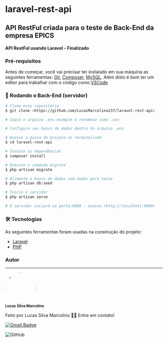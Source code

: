 # laravel-rest-api
## API RestFul criada para o teste de Back-End da empresa EPICS

<h4>
    API RestFul usando Laravel - Finalizado
</h4>

### Pré-requisitos

Antes de começar, você vai precisar ter instalado em sua máquina as seguintes ferramentas:
[Git](https://git-scm.com), [Composer](https://getcomposer.org/download/), [MySQL](https://dev.mysql.com/downloads/). 
Além disto é bom ter um editor para trabalhar com o código como [VSCode](https://code.visualstudio.com/)

### 🎲 Rodando o Back-End (servidor)

```bash
# Clone este repositório
$ git clone <https://github.com/LucasMarcolino237/laravel-rest-api>

# Copie o arquivo .env.example e renomeie como .env

# Configure seu banco de dados dentro do arquivo .env

# Acesse a pasta do projeto no terminal/cmd
$ cd laravel-rest-api

# Instale as dependências
$ composer install

# Execute o comando migrate
$ php artisan migrate

# Alimente o banco de dados com dados para teste
$ php artisan db:seed

# Inicie o servidor
$ php artisan serve

# O servidor inciará na porta:8000 - acesse <http://localhost:8000>
```
### 🛠 Tecnologias

As seguintes ferramentas foram usadas na construção do projeto:

- [Laravel](https://laravel.com/)
- [PHP](https://www.php.net/)

### Autor
---

 <img style="border-radius: 50%;" src="https://avatars3.githubusercontent.com/u/65372359?s=96&v=4" width="100px;" alt=""/>
 <br />
 <sub><b>Lucas Silva Marcolino</b></sub>


Feito por Lucas Silva Marcolino 👋🏽 Entre em contato!

[![Gmail Badge](https://img.shields.io/badge/-lukamarc.dev@gmail.com-c14438?style=flat-square&logo=Gmail&logoColor=white&link=mailto:lukamarc.dev@gmail.co)](mailto:lukamarc.dev@gmail.co)

![GitHub](https://img.shields.io/github/license/LucasMarcolino237/laravel-rest-api)
